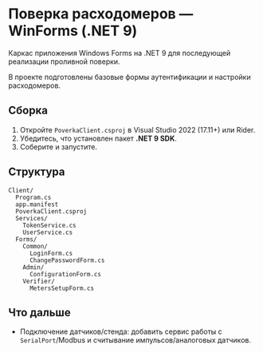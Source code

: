 # Поверка расходомеров — WinForms (.NET 9)

Каркас приложения Windows Forms на .NET 9 для последующей реализации проливной поверки.

В проекте подготовлены базовые формы аутентификации и настройки расходомеров.

## Сборка
1. Откройте `PoverkaClient.csproj` в Visual Studio 2022 (17.11+) или Rider.
2. Убедитесь, что установлен пакет **.NET 9 SDK**.
3. Соберите и запустите.

## Структура
```
Client/
  Program.cs
  app.manifest
  PoverkaClient.csproj
  Services/
    TokenService.cs
    UserService.cs
  Forms/
    Common/
      LoginForm.cs
      ChangePasswordForm.cs
    Admin/
      ConfigurationForm.cs
    Verifier/
      MetersSetupForm.cs
```

## Что дальше
- Подключение датчиков/стенда: добавить сервис работы с `SerialPort`/Modbus и считывание импульсов/аналоговых датчиков.
